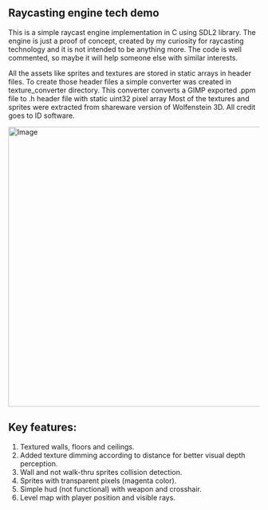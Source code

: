 Raycasting engine tech demo
----------------------------

This is a simple raycast engine implementation in C using SDL2 library.
The engine is just a proof of concept, created by my curiosity for raycasting technology and it is not intended to be anything more.
The code is well commented, so maybe it will help someone else with similar interests.

All the assets like sprites and textures are stored in static arrays in header files.
To create those header files a simple converter was created in texture_converter directory. This converter converts a GIMP exported .ppm file to .h header file with static uint32 pixel array
Most of the textures and sprites were extracted from shareware version of Wolfenstein 3D. All credit goes to ID software.

<img width="1143" height="562" alt="Image" src="https://github.com/user-attachments/assets/0a710826-54e4-4d7c-9bb3-94abcfb97e6a" />

Key features:
----------------------
1. Textured walls, floors and ceilings.
2. Added texture dimming according to distance for better visual depth perception.
3. Wall and not walk-thru sprites collision detection.
4. Sprites with transparent pixels (magenta color).
5. Simple hud (not functional) with weapon and crosshair.
6. Level map with player position and visible rays.

